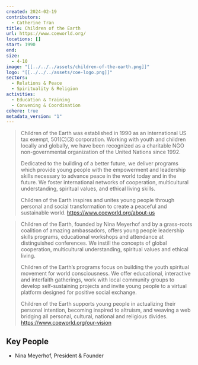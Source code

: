 ```yaml
---
created: 2024-02-19
contributors:
  - Catherine Tran
title: Children of the Earth
url: https://www.coeworld.org/
locations: []
start: 1990
end: 
size:
  - 4-10
image: "[[../../../assets/children-of-the-earth.png]]"
logo: "[[../../../assets/coe-logo.png]]"
sectors:
  - Relations & Peace
  - Spirituality & Religion
activities:
  - Education & Training
  - Convening & Coordination
cohere: true
metadata_version: "1"
---
```

>Children of the Earth was established in 1990 as an international US tax exempt, 501(C)(3) corporation. Working with youth and children locally and globally, we have been recognized as a charitable NGO non-governmental organization of the United Nations since 1992.
>
>Dedicated to the building of a better future, we deliver programs which provide young people with the empowerment and leadership skills necessary to advance peace in the world today and in the future. We foster international networks of cooperation, multicultural understanding, spiritual values, and ethical living skills.
>
>Children of the Earth inspires and unites young people through personal and social transformation to create a peaceful and sustainable world.
https://www.coeworld.org/about-us

>Children of the Earth, founded by Nina Meyerhof and by a grass-roots coalition of amazing ambassadors, offers young people leadership skills programs, educational workshops and attendance at distinguished conferences. We instill the concepts of global cooperation, multicultural understanding, spiritual values and ethical living.
>
>Children of the Earth’s programs focus on building the youth spiritual movement for world consciousness. We offer educational, interactive and interfaith gatherings, work with local community groups to develop self-sustaining projects and invite young people to a virtual platform designed for positive social exchange.
>
>Children of the Earth supports young people in actualizing their personal intention, becoming inspired to altruism, and weaving a web bridging all personal, cultural, national and religious divides.
https://www.coeworld.org/our-vision

## Key People

- Nina Meyerhof, President & Founder











